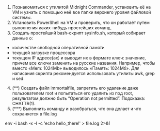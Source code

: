 1. Познакомиться с утилитой Midnight Commander, установить её на VM и узнать с помощью неё все папки верхнего уровня файловой системы.
2. Установить PowerShell на VM и проверить, что он работаёт путем выполнения каких-нибудь простейших команд.
3. Создать простейший bash-скрипт sysinfo.sh, который собирает данные о:
- количестве свободной оперативной памяти
- текущей загрузке процессора
- текущем IP адресе(ах)
и выводит их в формате ключ: значение, причем все ключи заменить на русские названия. Например, чтобы вместо «Mem: 1024Mb» выводилось «Память: 1024Мб». Для написания скрипта рекомендуется использовать утилиты awk, grep и sed.
4. (**) Cоздать файл immortalfile, запретить его удаление даже пользователем root и попытаться его удалить из под root, результатом должно быть “Operation not permitted”. Подсказка: CHATTR(1).
5. (***) Выполнить команду и разобраться, что она делает и что сохраняется в file.log

env -i bash -x -l -c 'echo hello_there!' > file.log 2>&1
